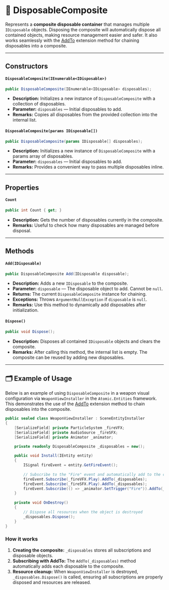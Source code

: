 # 🧩 DisposableComposite

Represents a **composite disposable container** that manages multiple `IDisposable` objects. Disposing the composite will automatically dispose all contained objects, making resource management easier and safer. It also works seamlessly with the [AddTo](Extensions.md/#addtoidisposable-disposablecomposite) extension method for chaining disposables into a composite.

---


## Constructors

#### `DisposableComposite(IEnumerable<IDisposable>)`
```csharp
public DisposableComposite(IEnumerable<IDisposable> disposables);
```
- **Description:** Initializes a new instance of `DisposableComposite` with a collection of disposables.
- **Parameter:** `disposables` — Initial disposables to add.
- **Remarks:** Copies all disposables from the provided collection into the internal list.

#### `DisposableComposite(params IDisposable[])`
```csharp
public DisposableComposite(params IDisposable[] disposables);
```
- **Description:** Initializes a new instance of `DisposableComposite` with a params array of disposables.
- **Parameter:** `disposables` — Initial disposables to add.
- **Remarks:** Provides a convenient way to pass multiple disposables inline.

---

## Properties

#### `Count`
```csharp
public int Count { get; }
```
- **Description:** Gets the number of disposables currently in the composite.
- **Remarks:** Useful to check how many disposables are managed before disposal.

---


## Methods

#### `Add(IDisposable)`
```csharp
public DisposableComposite Add(IDisposable disposable);
```
- **Description:** Adds a new `IDisposable` to the composite.
- **Parameter:** `disposable` — The disposable object to add. Cannot be `null`.
- **Returns:** The current `DisposableComposite` instance for chaining.
- **Exceptions:** Throws `ArgumentNullException` if `disposable` is `null`.
- **Remarks:** Use this method to dynamically add disposables after initialization.

#### `Dispose()`
```csharp
public void Dispose();
```
- **Description:** Disposes all contained `IDisposable` objects and clears the composite.
- **Remarks:** After calling this method, the internal list is empty. The composite can be reused by adding new disposables.

---
## 🗂 Example of Usage

Below is an example of using `DisposableComposite` in a weapon visual configuration via `WeaponViewInstaller` in the `Atomic.Entities` framework. This demonstrates the use of the [AddTo](Extensions.md/#addtoidisposable-disposablecomposite) extension method to chain disposables into the composite.

```csharp
public sealed class WeaponViewInstaller : SceneEntityInstaller
{
    [SerializeField] private ParticleSystem _fireVFX;
    [SerializeField] private AudioSource _fireSFX;
    [SerializeField] private Animator _animator;

    private readonly DisposableComposite _disposables = new();
    
    public void Install(IEntity entity)
    {
        ISignal fireEvent = entity.GetFireEvent();
        
        // Subscribe to the "Fire" event and automatically add to the composite
        fireEvent.Subscribe(_fireVFX.Play).AddTo(_disposables);
        fireEvent.Subscribe(_fireSFX.Play).AddTo(_disposables);
        fireEvent.Subscribe(() => _animator.SetTrigger("Fire")).AddTo(_disposables);
    }
    
    private void OnDestroy()
    {
        // Dispose all resources when the object is destroyed
        _disposables.Dispose();
    }
}
```

### How it works

1. **Creating the composite:** `_disposables` stores all subscriptions and disposable objects.
2. **Subscribing with AddTo:** The `AddTo(_disposables)` method automatically adds each disposable to the composite.
3. **Resource cleanup:** When `WeaponViewInstaller` is destroyed, `_disposables.Dispose()` is called, ensuring all subscriptions are properly disposed and resources are released.
